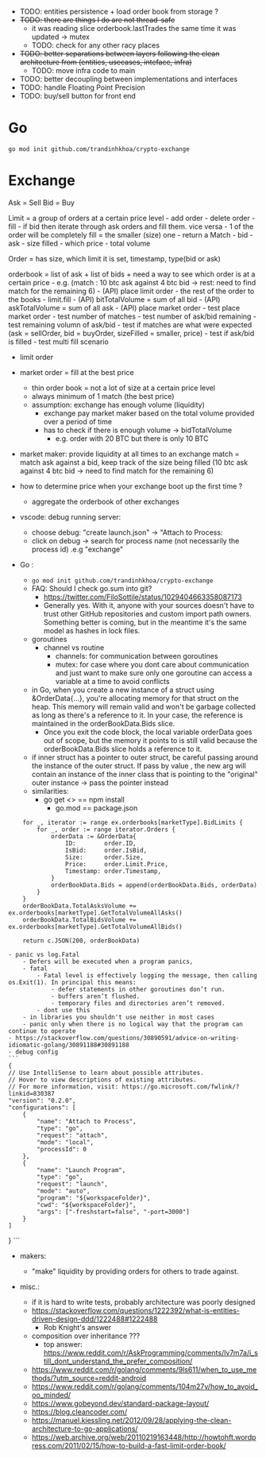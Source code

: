 - TODO: entities persistence + load order book from storage ?
- ~~TODO: there are things I do are not thread-safe~~
    - it was reading slice orderbook.lastTrades the same time it was updated -> mutex
    - TODO: check for any other racy places
- ~~TODO: better separations between layers following the clean architecture from (entities, usecases, inteface, infra)~~
    - TODO: move infra code to main
- TODO: better decoupling between implementations and interfaces
- TODO: handle Floating Point Precision
- TODO: buy/sell button for front end

# Go
```
go mod init github.com/trandinhkhoa/crypto-exchange
```

# Exchange
Ask = Sell
Bid = Buy

Limit = a group of orders at a certain price level
    - add order
    - delete order
    - fill
        - if bid then iterate through ask orders and fill them. vice versa
            - 1 of the order will be completely fill = the smaller (size) one
                - return a Match
                    - bid
                    - ask
                    - size filled
                    - which price
    - total volume

Order = has size, which limit it is set, timestamp, type(bid or ask)

orderbook = list of ask + list of bids + need a way to see which order is at a certain price
    - e.g. (match : 10 btc ask against 4 btc bid ->  rest: need to find match for the remaining 6)
    - (API) place limit order
        - the rest of the order to the books
        - limit.fill
    - (API) bitTotalVolume = sum of all bid
    - (API) askTotalVolume = sum of all ask
    - (API) place market order
        - test place market order
            - test number of matches
            - test number of ask/bid remaining
            - test remaining volumn of ask/bid
            - test if matches are what were expected (ask = sellOrder, bid = buyOrder, sizeFilled = smaller, price)
            - test if ask/bid is filled
            - test multi fill scenario

- limit order
- market order = fill at the best price
    - thin order book = not a lot of size at a certain price level
    - always minimum of 1 match (the best price)
    - assumption: exchange has enough volume (liquidity)
        - exchange pay market maker based on the total volume provided over a period of time
        - has to check if there is enough volume -> bidTotalVolume
            - e.g. order with 20 BTC but there is only 10 BTC

- market maker: provide liquidity at all times to an exchange
match = match ask against a bid, keep track of the size being filled (10 btc ask against 4 btc bid -> need to find match for the remaining 6)
- how to determine price when your exchange boot up the first time ?
    - aggregate the orderbook of other exchanges


- vscode: debug running server:
    - choose debug: "create launch.json" -> "Attach to Process:
    - click on debug -> search for process name (not necessarily the process id) .e.g "exchange"
- Go :
    - `go mod init github.com/trandinhkhoa/crypto-exchange`
    - FAQ: Should I check go.sum into git?
        - https://twitter.com/FiloSottile/status/1029404663358087173
        - Generally yes. With it, anyone with your sources doesn't have to trust other GitHub repositories and custom import path owners. Something better is coming, but in the meantime it's the same model as hashes in lock files.
    - goroutines
        - channel vs routine
            - channels: for communication between goroutines
            - mutex: for case where you dont care about communication and just want to make sure only one goroutine can access a variable at a time to avoid conflicts
    - in Go, when you create a new instance of a struct using &OrderData{...}, you're allocating memory for that struct on the heap. This memory will remain valid and won't be garbage collected as long as there's a reference to it. In your case, the reference is maintained in the orderBookData.Bids slice.
        - Once you exit the code block, the local variable orderData goes out of scope, but the memory it points to is still valid because the orderBookData.Bids slice holds a reference to it.
    - if inner struct has a pointer to outer struct, be careful passing around the instance of the outer struct. If pass by value , the new arg will contain an instance of the inner class that is pointing to the "original" outer instance -> pass the pointer instead
    - similarities:
        - go get <> == npm install
            - go.mod == package.json
```
	for _, iterator := range ex.orderbooks[marketType].BidLimits {
		for _, order := range iterator.Orders {
			orderData := &OrderData{
				ID:        order.ID,
				IsBid:     order.IsBid,
				Size:      order.Size,
				Price:     order.Limit.Price,
				Timestamp: order.Timestamp,
			}
			orderBookData.Bids = append(orderBookData.Bids, orderData)
		}
	}
	orderBookData.TotalAsksVolume += ex.orderbooks[marketType].GetTotalVolumeAllAsks()
	orderBookData.TotalBidsVolume += ex.orderbooks[marketType].GetTotalVolumeAllBids()

	return c.JSON(200, orderBookData)
```
    - panic vs log.Fatal
        - Defers will be executed when a program panics,
        - fatal
            - Fatal level is effectively logging the message, then calling os.Exit(1). In principal this means:
                - defer statements in other goroutines don’t run.
                - buffers aren’t flushed.
                - temporary files and directories aren’t removed.
            - dont use this
        - in libraries you shouldn't use neither in most cases
        - panic only when there is no logical way that the program can continue to operate
    - https://stackoverflow.com/questions/30890591/advice-on-writing-idiomatic-golang/30891188#30891188
    - debug config
    ```
    {
    // Use IntelliSense to learn about possible attributes.
    // Hover to view descriptions of existing attributes.
    // For more information, visit: https://go.microsoft.com/fwlink/?linkid=830387
    "version": "0.2.0",
    "configurations": [
        {
            "name": "Attach to Process",
            "type": "go",
            "request": "attach",
            "mode": "local",
            "processId": 0
        },
        {
            "name": "Launch Program",
            "type": "go",
            "request": "launch",
            "mode": "auto",
            "program": "${workspaceFolder}",
            "cwd": "${workspaceFolder}",
            "args": ["-freshstart=false", "-port=3000"]
        }
    ]
}
    ```


- makers:
    - "make" liquidity by providing orders for others to trade against.

- misc.:
    - if it is hard to write tests, probably architecture was poorly designed
    - https://stackoverflow.com/questions/1222392/what-is-entities-driven-design-ddd/1222488#1222488
        - Rob Knight's answer
    - composition over inheritance ???
        - top answer: https://www.reddit.com/r/AskProgramming/comments/lv7m7a/i_still_dont_understand_the_prefer_composition/
    - https://www.reddit.com/r/golang/comments/9ls611/when_to_use_methods/?utm_source=reddit-android
    - https://www.reddit.com/r/golang/comments/104m27v/how_to_avoid_oo_minded/
    - https://www.gobeyond.dev/standard-package-layout/
    - https://blog.cleancoder.com/
    - https://manuel.kiessling.net/2012/09/28/applying-the-clean-architecture-to-go-applications/
    - https://web.archive.org/web/20110219163448/http://howtohft.wordpress.com/2011/02/15/how-to-build-a-fast-limit-order-book/